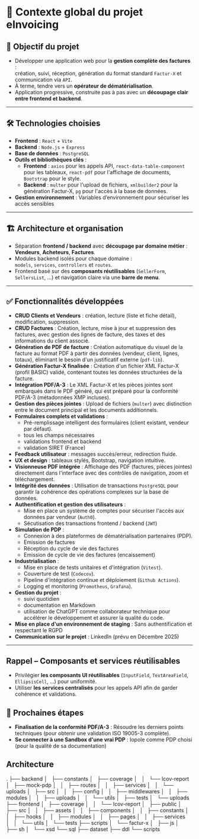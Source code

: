 # 📄 Contexte global du projet **eInvoicing**

## 🎯 Objectif du projet

- Développer une application web pour la **gestion complète des factures** :  
  création, suivi, réception, génération du format standard `Factur-X` et communication via `API`.  
- À terme, tendre vers un **opérateur de dématérialisation**.  
- Application progressive, construite pas à pas avec un **découpage clair entre frontend et backend**.

---

## 🛠 Technologies choisies

- **Frontend** : `React` + `Vite`  
- **Backend** : `Node.js` + `Express`  
- **Base de données** : `PostgreSQL`  
- **Outils et bibliothèques clés** :
  - **Frontend** : `axios` pour les appels API, `react-data-table-component` pour les tableaux, `react-pdf` pour l'affichage de documents, `Bootstrap` pour le style.
  - **Backend** : `multer` pour l'upload de fichiers, `xmlbuilder2` pour la génération Factur-X, `pg` pour l'accès à la base de données.
- **Gestion environnement** : Variables d’environnement pour sécuriser les accès sensibles 

---

## 🏗 Architecture et organisation

- Séparation **frontend / backend** avec **découpage par domaine métier** :  
  **Vendeurs**, **Acheteurs**, **Factures**.  
- Modules backend isolés pour chaque domaine :  
  `models`, `services`, `controllers` et `routes`.  
- Frontend basé sur des **composants réutilisables** (`SellerForm`, `SellersList`, ...) et navigation claire via une **barre de menu**.

---

## ✅ Fonctionnalités développées

- **CRUD Clients et Vendeurs** : création, lecture (liste et fiche détail), modification, suppression.  
- **CRUD Factures** : Création, lecture, mise à jour et suppression des factures, avec gestion des lignes de facture, des taxes et des informations du client associé.
- **Génération de PDF de facture** : Création automatique du visuel de la facture au format PDF à partir des données (vendeur, client, lignes, totaux), éliminant le besoin d'un justificatif externe (`pdf-lib`).
- **Génération Factur-X finalisée** : Création d'un fichier XML Factur-X (profil BASIC) validé, contenant toutes les données structurées de la facture.
- **Intégration PDF/A-3** : Le XML Factur-X et les pièces jointes sont embarqués dans le PDF généré, qui est préparé pour la conformité PDF/A-3 (métadonnées XMP incluses).
- **Gestion des pièces jointes** : Upload de fichiers (`multer`) avec distinction entre le document principal et les documents additionnels.
- **Formulaires complets et validations** :  
  - Pré-remplissage intelligent des formulaires (client existant, vendeur par défaut).
  - tous les champs nécessaires  
  - validations frontend et backend  
  - validation SIRET (France)  
- **Feedback utilisateur** : messages succès/erreur, redirection fluide.  
- **UX et design** : tableaux stylés, Bootstrap, navigation intuitive.  
- **Visionneuse PDF intégrée** : Affichage des PDF (factures, pièces jointes) directement dans l'interface avec des contrôles de navigation, zoom et téléchargement.
- **Intégrité des données** : Utilisation de transactions `PostgreSQL` pour garantir la cohérence des opérations complexes sur la base de données.
- **Authentification et gestion des utilisateurs** : 
  - Mise en place un système de comptes pour sécuriser l'accès aux données par vendeur (`Auth0`).
  - Sécutisation des transactions frontend / backend (`JWT`)
- **Simulation de PDP** :
  - Connexion à des plateformes de dématérialisation partenaires (PDP).
  - Emission de factures
  - Réception du cycle de vie des factures
  - Emission de cycle de vie des factures (encaissement)
- **Industrialisation** :
  - Mise en place de tests unitaires et d'intégration (`Vitest`).
  - Couverture de test (`Codecov`).
  - Pipeline d'intégration continue et déploiement (`Github Actions`).
  - Logging et monitoring (`Promotheus`, `Grafana`).
- **Gestion du projet** :  
  - suivi quotidien  
  - documentation en Markdown  
  - utilisation de ChatGPT comme collaborateur technique pour accélérer le développement et assurer la qualité du code.
- **Mise en place d'un environnement de staging** : Sans authentification et respectant le RGPD
- **Communication sur le projet** : LinkedIn (prévu en Décembre 2025)

---
## Rappel – Composants et services réutilisables

- Privilégier **les composants UI réutilisables** (`InputField`, `TextAreaField`, `EllipsisCell`, ...) pour uniformité.
- Utiliser **les services centralisés** pour les appels API afin de garder cohérence et validations.


## 📌 Prochaines étapes
- **Finalisation de la conformité PDF/A-3** : Résoudre les derniers points techniques (pour obtenir une validation ISO 19005-3 complète).
- **Se connecter à une Sandbox d'une vrai PDP** : Iopole comme PDP choisi (pour la qualité de sa documentation)


## Architecture 
.
├── backend
│   ├── constants
│   ├── coverage
│   │   └── lcov-report
│   ├── mock-pdp
│   │   ├── routes
│   │   ├── services
│   │   └── uploads
│   ├── src
│   │   ├── config
│   │   ├── middlewares
│   │   ├── modules
│   │   ├── uploads
│   │   └── utils
│   ├── tests
│   └── uploads
├── frontend
│   ├── coverage
│   │   └── lcov-report
│   ├── public
│   ├── src
│   │   ├── assets
│   │   ├── components
│   │   ├── constants
│   │   ├── hooks
│   │   ├── modules
│   │   ├── pages
│   │   ├── services
│   │   └── utils
│   └── tests
├── scripts
│   └── factur-x
│       ├── js
│       ├── sh
│       └── xsd
└── sql
    ├── dataset
    ├── ddl
    └── scripts




